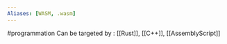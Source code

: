 ```yaml
---
Aliases: [WASM, .wasm]
---
```


#programmation 
Can be targeted by : [[Rust]], [[C++]], [[AssemblyScript]]
